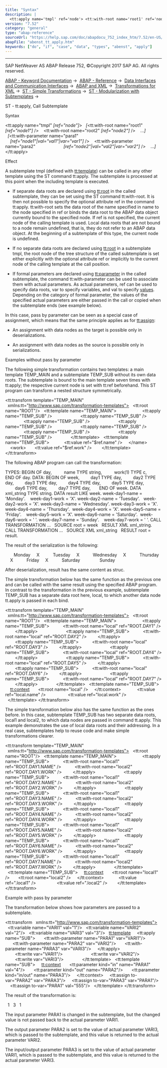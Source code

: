 ```yaml
---
title: "Syntax"
description: |
  <tt:apply name='tmpl' ref='node'> <tt:with-root name='root1' ref='node1' /> <tt:with-root name='root2' ref='node2' /> ... <tt:with-parameter name='para1' ref='node1'val='val1'var='var1' /> <tt:with-parameter name='para2' ref='node2'val='val2'
version: "7.52"
category: "general"
type: "abap-reference"
sourceUrl: "https://help.sap.com/doc/abapdocu_752_index_htm/7.52/en-US/abenst_tt_apply.htm"
abapFile: "abenst_tt_apply.htm"
keywords: ["do", "if", "case", "data", "types", "abenst", "apply"]
---
```


* * *

SAP NetWeaver AS ABAP Release 752, ©Copyright 2017 SAP AG. All rights reserved.

[ABAP - Keyword Documentation](https://help.sap.com/doc/abapdocu_752_index_htm/7.52/en-US/abenabap.htm) →  [ABAP - Reference](https://help.sap.com/doc/abapdocu_752_index_htm/7.52/en-US/abenabap_reference.htm) →  [Data Interfaces and Communication Interfaces](https://help.sap.com/doc/abapdocu_752_index_htm/7.52/en-US/abenabap_data_communication.htm) →  [ABAP and XML](https://help.sap.com/doc/abapdocu_752_index_htm/7.52/en-US/abenabap_xml.htm) →  [Transformations for XML](https://help.sap.com/doc/abapdocu_752_index_htm/7.52/en-US/abenabap_xml_trafos.htm) →  [ST - Simple Transformations](https://help.sap.com/doc/abapdocu_752_index_htm/7.52/en-US/abenabap_st.htm) →  [ST - Modularization with Subtemplates](https://help.sap.com/doc/abapdocu_752_index_htm/7.52/en-US/abenst_modularization.htm) → 

ST - tt:apply, Call Subtemplate

Syntax

<tt:apply name="tmpl" *\[*ref="node"*\]*\>
  *\[*<tt:with-root name="root1" *\[*ref="node1"*\]* />
   <tt:with-root name="root2" *\[*ref="node2"*\]* />
   ...*\]*
  *\[*<tt:with-parameter name="para1"
                      *\[*ref="node1"*|*val="val1"*|*var="var1"*\]* />
   <tt:with-parameter name="para2"
                      *\[*ref="node2"*|*val="val2"*|*var="var2"*\]* />
   ...*\]*
</tt:apply>

Effect

A subtemplate tmpl (defined with [tt:template](https://help.sap.com/doc/abapdocu_752_index_htm/7.52/en-US/abenst_tt_template_sub.htm)) can be called in any other template using the ST command tt:apply. The subtemplate is processed at this point when the including template is executed.

-   If separate data roots are declared using [tt:root](https://help.sap.com/doc/abapdocu_752_index_htm/7.52/en-US/abenst_tt_template_sub.htm) in the called subtemplate, they can be set using the ST command tt:with-root. It is then not possible to specify the optional attribute ref in the command tt:apply. tt:with-root sets the data root of the name specified in name to the node specified in ref or binds the data root to the ABAP data object currently bound to the specified node. If ref is not specified, the current node of the calling template is used. Local data roots that are not bound to a node remain undefined, that is, they do not refer to an ABAP data object. At the beginning of a subtemplate of this type, the current node is undefined.

-   If no separate data roots are declared using [tt:root](https://help.sap.com/doc/abapdocu_752_index_htm/7.52/en-US/abenst_tt_template_sub.htm) in a subtemplate tmpl, the root node of the tree structure of the called subtemplate is set either explicitly with the optional attribute ref or implicitly to the current node of the calling template at the call position.

-   If formal parameters are declared using [tt:parameter](https://help.sap.com/doc/abapdocu_752_index_htm/7.52/en-US/abenst_tt_parameter.htm) in the called subtemplate, the command tt:with-parameter can be used to associate them with actual parameters. As actual parameters, ref can be used to specify data roots, var to specify variables, and val to specify [values](https://help.sap.com/doc/abapdocu_752_index_htm/7.52/en-US/abenst_abap_representation.htm). Depending on the category of formal parameter, the values of the specified actual parameters are either passed in the call or copied when the subtemplate ends (see example below).

In this case, pass by parameter can be seen as a special case of assignment, which means that the same principle applies as for [tt:assign](https://help.sap.com/doc/abapdocu_752_index_htm/7.52/en-US/abenst_tt_assign.htm):

-   An assignment with data nodes as the target is possible only in deserializations.

-   An assignment with data nodes as the source is possible only in serializations.

Examples without pass by parameter

The following simple transformation contains two templates: a main template TEMP\_MAIN and a subtemplate TEMP\_SUB without its own data roots. The subtemplate is bound to the main template seven times with tt:apply; the respective current node is set with tt:ref beforehand. This ST program can transform a nested structure symmetrically.

<tt:transform template="TEMP\_MAIN"
  xmlns:tt="http://www.sap.com/transformation-templates">
  <tt:root name="ROOT"/>
  <tt:template name="TEMP\_MAIN">
    <week>
      <day1 tt:ref="ROOT.DAY1">
        <tt:apply name="TEMP\_SUB" />
      </day1>
      <day2 tt:ref="ROOT.DAY2">
        <tt:apply name="TEMP\_SUB" />
      </day2>
      <day3 tt:ref="ROOT.DAY3">
        <tt:apply name="TEMP\_SUB" />
      </day3>
      <day4 tt:ref="ROOT.DAY4">
        <tt:apply name="TEMP\_SUB" />
      </day4>
      <day5 tt:ref="ROOT.DAY5">
        <tt:apply name="TEMP\_SUB" />
      </day5>
      <day6 tt:ref="ROOT.DAY6">
        <tt:apply name="TEMP\_SUB" />
      </day6>
      <day7 tt:ref="ROOT.DAY7">
        <tt:apply name="TEMP\_SUB" />
      </day7>
    </week>
  </tt:template>
  <tt:template name="TEMP\_SUB">
    <name>
      <tt:value ref="$ref.name" />
    </name>
    <work>
      <tt:value ref="$ref.work" />
    </work>
  </tt:template>
</tt:transform>

The following ABAP program can call the transformation:

TYPES: BEGIN OF day,
         name TYPE string,
         work(1) TYPE c,
       END OF day.
DATA: BEGIN OF week,
        day1 TYPE day,
        day2 TYPE day,
        day3 TYPE day,
        day4 TYPE day,
        day5 TYPE day,
        day6 TYPE day,
        day7 TYPE day,
      END OF week.
DATA xml\_string TYPE string.
DATA result LIKE week.
week-day1-name = 'Monday'.    week-day1-work = 'X'.
week-day2-name = 'Tuesday'.   week-day2-work = 'X'.
week-day3-name = 'Wednesday'. week-day3-work = 'X'.
week-day4-name = 'Thursday'.  week-day4-work = 'X'.
week-day5-name = 'Friday'.    week-day5-work = 'X'.
week-day6-name = 'Saturday'.  week-day6-work = ' '.
week-day7-name = 'Sunday'.    week-day7-work = ' '.
CALL TRANSFORMATION ...
  SOURCE root = week
  RESULT XML xml\_string.
CALL TRANSFORMATION ...
  SOURCE XML xml\_string
  RESULT root = result.

The result of the serialization is the following:

<week>
  <day1>
    <name>Monday</name>
    <work>X</work>
  </day1>
  <day2>
    <name>Tuesday</name>
    <work>X</work>
  </day2>
  <day3>
    <name>Wednesday</name>
    <work>X</work>
  </day3>
  <day4>
    <name>Thursday</name>
    <work>X</work>
  </day4>
  <day5>
    <name>Friday</name>
    <work>X</work>
  </day5>
  <day6>
    <name>Saturday</name>
    <work/>
  </day6>
  <day7>
    <name>Sunday</name>
    <work/>
  </day7>
</week>

After deserialization, result has the same content as struc.

The simple transformation below has the same function as the previous one and can be called with the same result using the specified ABAP program. In contrast to the transformation in the previous example, subtemplate TEMP\_SUB has a separate data root here, local, to which another data node tt.apply is passed in each bind.

<tt:transform template="TEMP\_MAIN"
  xmlns:tt="http://www.sap.com/transformation-templates">
  <tt:root name="ROOT"/>
  <tt:template name="TEMP\_MAIN">
    <week>
      <day1>
        <tt:apply name="TEMP\_SUB">
          <tt:with-root name="local" ref="ROOT.DAY1" />
        </tt:apply>
      </day1>
      <day2>
        <tt:apply name="TEMP\_SUB">
          <tt:with-root name="local" ref="ROOT.DAY2" />
        </tt:apply>
      </day2>
      <day3>
        <tt:apply name="TEMP\_SUB">
          <tt:with-root name="local" ref="ROOT.DAY3" />
        </tt:apply>
      </day3>
      <day4>
        <tt:apply name="TEMP\_SUB">
          <tt:with-root name="local" ref="ROOT.DAY4" />
        </tt:apply>
      </day4>
      <day5>
        <tt:apply name="TEMP\_SUB">
          <tt:with-root name="local" ref="ROOT.DAY5" />
        </tt:apply>
      </day5>
      <day6>
        <tt:apply name="TEMP\_SUB">
          <tt:with-root name="local" ref="ROOT.DAY6" />
        </tt:apply>
      </day6>
      <day7>
        <tt:apply name="TEMP\_SUB">
          <tt:with-root name="local" ref="ROOT.DAY7" />
        </tt:apply>
      </day7>
    </week>
  </tt:template>
  <tt:template name="TEMP\_SUB">
    <tt:context>
      <tt:root name="local" />
    </tt:context>
    <name>
       <tt:value ref="local.name" />
    </name>
    <work>
       <tt:value ref="local.work" />
    </work>
  </tt:template>
</tt:transform>

The simple transformation below also has the same function as the ones before. In this case, subtemplate TEMP\_SUB has two separate data roots, local1 and local2, to which data nodes are passed in command tt.apply. This example demonstrates the use of local data roots and their addressing. In a real case, subtemplates help to reuse code and make simple transformations clearer.

<tt:transform template="TEMP\_MAIN"
  xmlns:tt="http://www.sap.com/transformation-templates">
  <tt:root name="ROOT"/>
  <tt:template name="TEMP\_MAIN">
    <week>
      <day1>
        <tt:apply name="TEMP\_SUB">
          <tt:with-root name="local1" ref="ROOT.DAY1.NAME" />
          <tt:with-root name="local2" ref="ROOT.DAY1.WORK" />
        </tt:apply>
      </day1>
      <day2>
        <tt:apply name="TEMP\_SUB">
          <tt:with-root name="local1" ref="ROOT.DAY2.NAME" />
          <tt:with-root name="local2" ref="ROOT.DAY2.WORK" />
        </tt:apply>
      </day2>
      <day3>
        <tt:apply name="TEMP\_SUB">
          <tt:with-root name="local1" ref="ROOT.DAY3.NAME" />
          <tt:with-root name="local2" ref="ROOT.DAY3.WORK" />
        </tt:apply>
      </day3>
      <day4>
        <tt:apply name="TEMP\_SUB">
          <tt:with-root name="local1" ref="ROOT.DAY4.NAME" />
          <tt:with-root name="local2" ref="ROOT.DAY4.WORK" />
        </tt:apply>
      </day4>
      <day5>
        <tt:apply name="TEMP\_SUB">
          <tt:with-root name="local1" ref="ROOT.DAY5.NAME" />
          <tt:with-root name="local2" ref="ROOT.DAY5.WORK" />
        </tt:apply>
      </day5>
      <day6>
        <tt:apply name="TEMP\_SUB">
          <tt:with-root name="local1" ref="ROOT.DAY6.NAME" />
          <tt:with-root name="local2" ref="ROOT.DAY6.WORK" />
        </tt:apply>
      </day6>
      <day7>
        <tt:apply name="TEMP\_SUB">
          <tt:with-root name="local1" ref="ROOT.DAY7.NAME" />
          <tt:with-root name="local2" ref="ROOT.DAY7.WORK" />
        </tt:apply>
      </day7>
    </week>
  </tt:template>
  <tt:template name="TEMP\_SUB">
    <tt:context>
      <tt:root name="local1" />
      <tt:root name="local2" />
    </tt:context>
    <name>
      <tt:value ref=".local1" />
    </name>
    <work>
      <tt:value ref=".local2" />
    </work>
  </tt:template>
</tt:transform>

Example with pass by parameter

The transformation below shows how parameters are passed to a subtemplate.

<tt:transform
  xmlns:tt="http://www.sap.com/transformation-templates">
  <tt:variable name="VARI1" val="1"/>
  <tt:variable name="VARI2" val="2"/>
  <tt:variable name="VARI3" val="3"/>
  <tt:template>
    <tt:apply name="SUB">
      <tt:with-parameter name="PARA1" var="VARI1"/>
      <tt:with-parameter name="PARA2" var="VARI2"/>
      <tt:with-parameter name="PARA3" var="VARI3"/>
    </tt:apply>
    <X0>
      <X1>
        <tt:write var="VARI1"/>
      </X1>
      <X2>
        <tt:write var="VARI2"/>
      </X2>
      <X3>
        <tt:write var="VARI3"/>
      </X3>
    </X0>
  </tt:template>
  <tt:template name="SUB">
    <tt:context>
      <tt:parameter kind="in" name="PARA1" val="4"/>
      <tt:parameter kind="out" name="PARA2"/>
      <tt:parameter kind="in/out" name="PARA3"/>
    </tt:context>
    <tt:assign to-var="PARA2" var="PARA3"/>
    <tt:assign to-var="PARA3" var="PARA1"/>
    <tt:assign to-var="PARA1" val="555"/>
  </tt:template>
</tt:transform>

The result of the transformation is:

<X0>
  <X1>1</X1>
  <X2>3</X2>
  <X3>1</X3>
</X0>

The input parameter PARA1 is changed in the subtemplate, but the changed value is not passed back to the actual parameter VARI1.

The output parameter PARA2 is set to the value of actual parameter VARI3, which is passed to the subtemplate, and this value is returned to the actual parameter VARI2.

The input/output parameter PARA3 is set to the value of actual parameter VARI1, which is passed to the subtemplate, and this value is returned to the actual parameter VARI3.